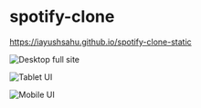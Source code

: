 # spotify-clone


https://iayushsahu.github.io/spotify-clone-static

![Desktop full site](https://user-images.githubusercontent.com/87942664/204242633-5c132535-683f-4671-9b8a-8361fd8462cb.png)

![Tablet UI](https://user-images.githubusercontent.com/87942664/204242883-0620115b-20fd-420f-96e8-87bdf05aa800.png)

![Mobile UI](https://user-images.githubusercontent.com/87942664/204242978-2e9ebe38-a292-42e6-8724-24ea728785b5.png)

